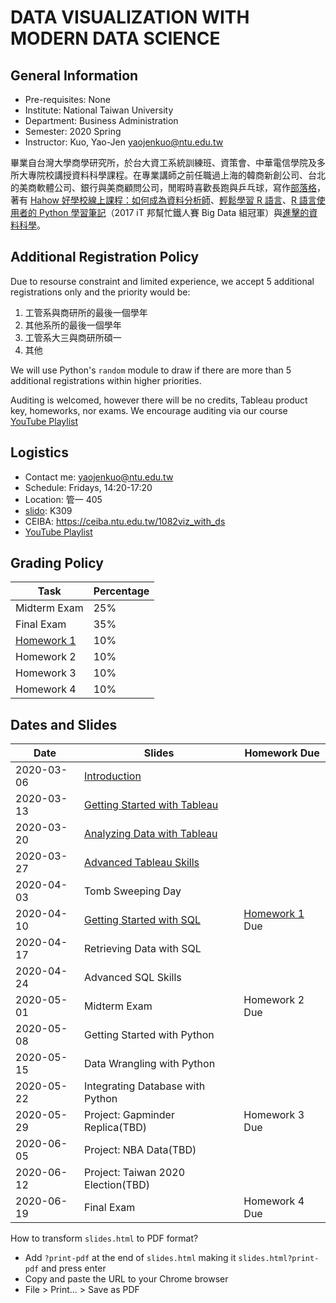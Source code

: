 # DATA VISUALIZATION WITH MODERN DATA SCIENCE

## General Information

- Pre-requisites: None
- Institute: National Taiwan University
- Department: Business Administration
- Semester: 2020 Spring
- Instructor: Kuo, Yao-Jen <yaojenkuo@ntu.edu.tw>

畢業自台灣大學商學研究所，於台大資工系統訓練班、資策會、中華電信學院及多所大專院校講授資料科學課程。在專業講師之前任職過上海的韓商新創公司、台北的美商軟體公司、銀行與美商顧問公司，閒暇時喜歡長跑與乒乓球，寫作[部落格](https://medium.com/datainpoint)，著有 [Hahow 好學校線上課程：如何成為資料分析師](https://hahow.in/cr/dajourney)、[輕鬆學習 R 語言](https://www.datainpoint.com/r-essentials/)、[R 語言使用者的 Python 學習筆記](http://ithelp.ithome.com.tw/users/20103511/ironman/1077)（2017 iT 邦幫忙鐵人賽 Big Data 組冠軍）與[進擊的資料科學](https://www.datainpoint.com/data-science-in-action/)。

## Additional Registration Policy

Due to resourse constraint and limited experience, we accept 5 additional registrations only and the priority would be:

1. 工管系與商研所的最後一個學年
2. 其他系所的最後一個學年
3. 工管系大三與商研所碩一
4. 其他

We will use Python's `random` module to draw if there are more than 5 additional registrations within higher priorities.

Auditing is welcomed, however there will be no credits, Tableau product key, homeworks, nor exams. We encourage auditing via our course [YouTube Playlist](https://www.youtube.com/playlist?list=PLEq7iw5uOtuWTH1ffGy0jmoLnYhE8neJi)

## Logistics

- Contact me: <yaojenkuo@ntu.edu.tw>
- Schedule: Fridays, 14:20-17:20
- Location: 管一 405
- [slido](https://www.sli.do/): K309 
- CEIBA: <https://ceiba.ntu.edu.tw/1082viz_with_ds>
- [YouTube Playlist](https://www.youtube.com/playlist?list=PLEq7iw5uOtuWTH1ffGy0jmoLnYhE8neJi)

<!--
- Forum: [Signup at Piazza](https://piazza.com/ntu.edu.tw/spring2020/ba4009)
-->

## Grading Policy

|Task|Percentage|
|----|----------|
|Midterm Exam|25%|
|Final Exam|35%|
|[Homework 1](https://yaojenkuo.io/viz_and_modern_ds_2020_spring/03-advanced-tableau-skills.slides.html#/5)|10%|
|Homework 2|10%|
|Homework 3|10%|
|Homework 4|10%|

## Dates and Slides

|Date|Slides|Homework Due|
|----|------|------------|
|2020-03-06|[Introduction](https://yaojenkuo.io/viz_and_modern_ds_2020_spring/00-introduction.slides.html)||
|2020-03-13|[Getting Started with Tableau](https://yaojenkuo.io/viz_and_modern_ds_2020_spring/01-getting-started-with-tableau.slides.html)||
|2020-03-20|[Analyzing Data with Tableau](https://yaojenkuo.io/viz_and_modern_ds_2020_spring/02-analyzing-data-with-tableau.slides.html)||
|2020-03-27|[Advanced Tableau Skills](https://yaojenkuo.io/viz_and_modern_ds_2020_spring/03-advanced-tableau-skills.slides.html)||
|2020-04-03|Tomb Sweeping Day||
|2020-04-10|[Getting Started with SQL](https://yaojenkuo.io/viz_and_modern_ds_2020_spring/04-getting-started-with-sql.slides.html)|[Homework 1](https://yaojenkuo.io/viz_and_modern_ds_2020_spring/03-advanced-tableau-skills.slides.html#/5) Due|
|2020-04-17|Retrieving Data with SQL||
|2020-04-24|Advanced SQL Skills||
|2020-05-01|Midterm Exam|Homework 2 Due|
|2020-05-08|Getting Started with Python||
|2020-05-15|Data Wrangling with Python||
|2020-05-22|Integrating Database with Python||
|2020-05-29|Project: Gapminder Replica(TBD)|Homework 3 Due|
|2020-06-05|Project: NBA Data(TBD)||
|2020-06-12|Project: Taiwan 2020 Election(TBD)||
|2020-06-19|Final Exam|Homework 4 Due|

How to transform `slides.html` to PDF format?
- Add `?print-pdf` at the end of `slides.html` making it `slides.html?print-pdf` and press enter
- Copy and paste the URL to your Chrome browser
- File > Print... > Save as PDF